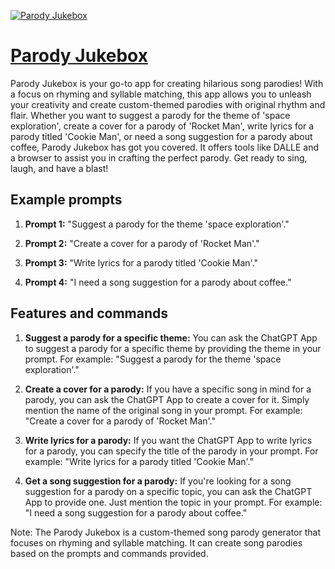 [![Parody Jukebox](https://files.oaiusercontent.com/file-vlVRGYR2R5ALJXw1Kk16gzNh?se=2123-10-17T02%3A39%3A26Z&sp=r&sv=2021-08-06&sr=b&rscc=max-age%3D31536000%2C%20immutable&rscd=attachment%3B%20filename%3D4ef50261-01e2-419a-9c63-02f3785060f8.png&sig=%2BxryvghVhF6XL8QmXEkygbfeQspyWFwEtUOTUcBFCdw%3D)](https://chat.openai.com/g/g-A9jzun4Tt-parody-jukebox)

# [Parody Jukebox](https://chat.openai.com/g/g-A9jzun4Tt-parody-jukebox)

Parody Jukebox is your go-to app for creating hilarious song parodies! With a focus on rhyming and syllable matching, this app allows you to unleash your creativity and create custom-themed parodies with original rhythm and flair. Whether you want to suggest a parody for the theme of 'space exploration', create a cover for a parody of 'Rocket Man', write lyrics for a parody titled 'Cookie Man', or need a song suggestion for a parody about coffee, Parody Jukebox has got you covered. It offers tools like DALLE and a browser to assist you in crafting the perfect parody. Get ready to sing, laugh, and have a blast!

## Example prompts

1. **Prompt 1:** "Suggest a parody for the theme 'space exploration'."

2. **Prompt 2:** "Create a cover for a parody of 'Rocket Man'."

3. **Prompt 3:** "Write lyrics for a parody titled 'Cookie Man'."

4. **Prompt 4:** "I need a song suggestion for a parody about coffee."


## Features and commands

1. **Suggest a parody for a specific theme:** You can ask the ChatGPT App to suggest a parody for a specific theme by providing the theme in your prompt. For example: "Suggest a parody for the theme 'space exploration'."

2. **Create a cover for a parody:** If you have a specific song in mind for a parody, you can ask the ChatGPT App to create a cover for it. Simply mention the name of the original song in your prompt. For example: "Create a cover for a parody of 'Rocket Man'."

3. **Write lyrics for a parody:** If you want the ChatGPT App to write lyrics for a parody, you can specify the title of the parody in your prompt. For example: "Write lyrics for a parody titled 'Cookie Man'."

4. **Get a song suggestion for a parody:** If you're looking for a song suggestion for a parody on a specific topic, you can ask the ChatGPT App to provide one. Just mention the topic in your prompt. For example: "I need a song suggestion for a parody about coffee."

Note: The Parody Jukebox is a custom-themed song parody generator that focuses on rhyming and syllable matching. It can create song parodies based on the prompts and commands provided.